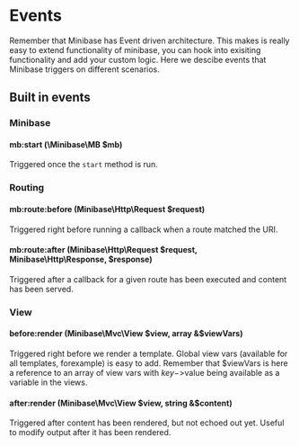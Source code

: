 # Events

Remember that Minibase has Event driven architecture. This makes  is really easy to extend functionality of minibase, you can hook into exisiting functionality and add your custom logic. Here we descibe events that Minibase triggers on different scenarios.



## Built in events


### Minibase

#### mb:start (\Minibase\MB $mb)

Triggered once the `start` method is run.


### Routing

#### mb:route:before  (Minibase\Http\Request $request)

Triggered right before running a callback when a route matched the URI. 


#### mb:route:after (Minibase\Http\Request $request, Minibase\Http\Response, $response)

Triggered after a callback for a given route has been executed and content has been served.



### View

#### before:render (Minibase\Mvc\View $view, array &$viewVars)

Triggered right before we render a template. Global view vars (available for all templates, forexample) is easy to add. Remember that $viewVars is here a reference to an array of view vars with $key->$value being available as a variable in the views.


#### after:render (Minibase\Mvc\View $view, string &$content)


Triggered after content has been rendered, but not echoed out yet. Useful to modify output after it has been rendered.


